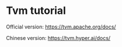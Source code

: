 # Tvm tutorial

Official version: https://tvm.apache.org/docs/

Chinese version: https://tvm.hyper.ai/docs/
